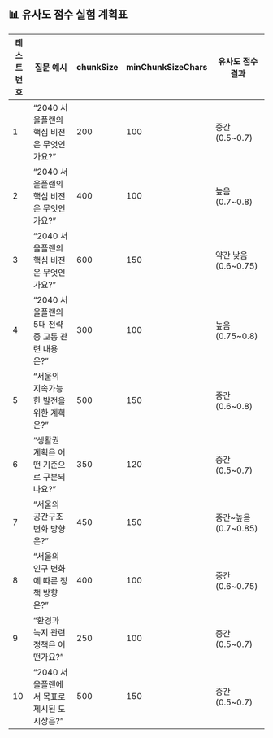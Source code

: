 ## 📊 유사도 점수 실험 계획표

| 테스트 번호 | 질문 예시 | chunkSize | minChunkSizeChars | 유사도 점수 결과 |
|--------------|------------|------------|-------------------|-------------------|
| 1 | “2040 서울플랜의 핵심 비전은 무엇인가요?” | 200 | 100 | 중간 (0.5~0.7) |
| 2 | “2040 서울플랜의 핵심 비전은 무엇인가요?” | 400 | 100 | 높음 (0.7~0.8) |
| 3 | “2040 서울플랜의 핵심 비전은 무엇인가요?” | 600 | 150 | 약간 낮음 (0.6~0.75) |
| 4 | “2040 서울플랜의 5대 전략 중 교통 관련 내용은?” | 300 | 100 | 높음 (0.75~0.8) |
| 5 | “서울의 지속가능한 발전을 위한 계획은?” | 500 | 150 | 중간 (0.6~0.8) |
| 6 | “생활권 계획은 어떤 기준으로 구분되나요?” | 350 | 120 | 중간 (0.5~0.7) |
| 7 | “서울의 공간구조 변화 방향은?” | 450 | 150 | 중간~높음 (0.7~0.85) |
| 8 | “서울의 인구 변화에 따른 정책 방향은?” | 400 | 100 | 중간 (0.6~0.75) |
| 9 | “환경과 녹지 관련 정책은 어떤가요?” | 250 | 100 | 중간 (0.5~0.7) |
| 10 | “2040 서울플랜에서 목표로 제시된 도시상은?” | 500 | 150 | 중간 (0.5~0.7) |
